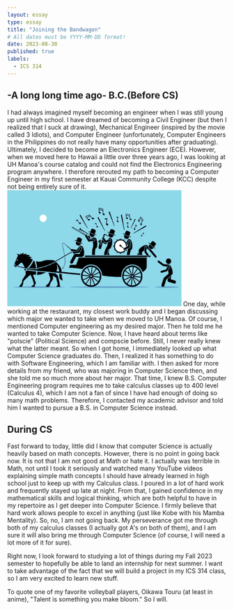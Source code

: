 ```yaml
---
layout: essay
type: essay
title: "Joining the Bandwagon"
# All dates must be YYYY-MM-DD format!
date: 2023-08-30
published: true
labels:
  - ICS 314
---
```


## -A long long time ago- B.C.(Before CS)

I had always imagined myself becoming an engineer when I was still young up until high school. I have dreamed of becoming a Civil Engineer (but then I realized that I suck at drawing), Mechanical Engineer (inspired by the movie called 3 Idiots), and Computer Engineer (unfortunately, Computer Engineers in the Philippines do not really have many opportunities after graduating). Ultimately, I decided to become an Electronics Engineer (ECE). However, when we moved here to Hawaii a little over three years ago, I was looking at UH Manoa's course catalog and could not find the Electronics Engineering program anywhere. I therefore rerouted my path to becoming a Computer Engineer in my first semester at Kauai Community College (KCC) despite not being entirely sure of it.
<br>
<img width="400px" class = "rounded float-start pe-4" src = "../img/joining-bandwagon.png">
One day, while working at the restaurant, my closest work buddy and I began discussing which major we wanted to take when we moved to UH Manoa. Of course, I mentioned Computer engineering as my desired major. Then he told me he wanted to take Computer Science. Now, I have heard about terms like "polscie" (Political Science) and compscie before. Still, I never really knew what the latter meant. So when I got home, I immediately looked up what Computer Science graduates do. Then, I realized it has something to do with Software Engineering, which I am familiar with. I then asked for more details from my friend, who was majoring in Computer Science then, and she told me so much more about her major. That time, I knew B.S. Computer Engineering program requires me to take calculus classes up to 400 level (Calculus 4), which I am not a fan of since I have had enough of doing so many math problems. Therefore, I contacted my academic advisor and told him I wanted to pursue a B.S. in Computer Science instead.

## During CS
Fast forward to today, little did I know that computer Science is actually heavily based on math concepts. However, there is no point in going back now. It is not that I am not good at Math or hate it. I actually was terrible in Math, not until I took it seriously and watched many YouTube videos explaining simple math concepts I should have already learned in high school just to keep up with my Calculus class. I poured in a lot of hard work and frequently stayed up late at night. From that, I gained confidence in my mathematical skills and logical thinking, which are both helpful to have in my repertoire as I get deeper into Computer Science. I firmly believe that hard work allows people to excel in anything (just like Kobe with his Mamba Mentality). So, no, I am not going back. My perseverance got me through both of my calculus classes (I actually got A's on both of them), and I am sure it will also bring me through Computer Science (of course, I will need a lot more of it for sure). 

Right now, I look forward to studying a lot of things during my Fall 2023 semester to hopefully be able to land an internship for next summer. I want to take advantage of the fact that we will build a project in my ICS 314 class, so I am very excited to learn new stuff. 

To quote one of my favorite volleyball players, Oikawa Touru (at least in anime), "Talent is something you make bloom." So I will.
<!--<img width="200px" class="rounded float-start pe-4" src="../img/difficulty/degree_difficulty.jpg"> -->


